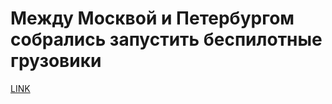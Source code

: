 # Между Москвой и Петербургом собрались запустить беспилотные грузовики



[LINK](https://varlamov.ru/1996481.html)